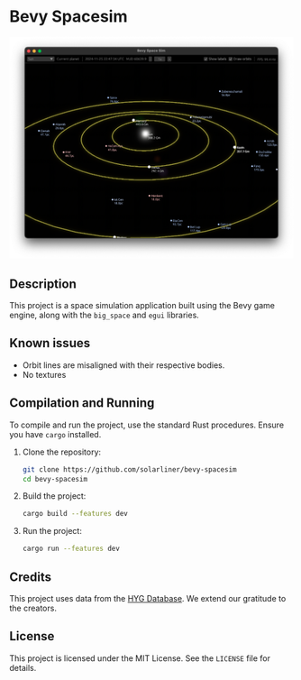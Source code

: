 # Bevy Spacesim

![](.github/screenshot.png)

## Description

This project is a space simulation application built using the Bevy game engine, along with the `big_space` and `egui`
libraries.

## Known issues

- Orbit lines are misaligned with their respective bodies.
- No textures

## Compilation and Running

To compile and run the project, use the standard Rust procedures. Ensure you have `cargo` installed.

1. Clone the repository:
    ```sh
    git clone https://github.com/solarliner/bevy-spacesim
    cd bevy-spacesim
    ```

2. Build the project:
    ```sh
    cargo build --features dev
    ```

3. Run the project:
    ```sh
    cargo run --features dev
    ```

## Credits

This project uses data from the [HYG Database](https://github.com/astronexus/HYG-Database). We extend our gratitude to
the creators.

## License

This project is licensed under the MIT License. See the `LICENSE` file for details.
